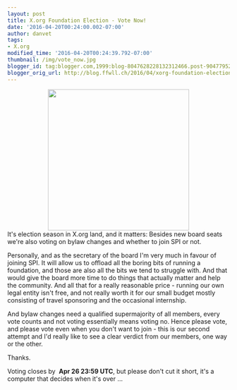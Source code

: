 ```yaml
---
layout: post
title: X.org Foundation Election - Vote Now!
date: '2016-04-20T00:24:00.002-07:00'
author: danvet
tags:
- X.org
modified_time: '2016-04-20T00:24:39.792-07:00'
thumbnail: /img/vote_now.jpg
blogger_id: tag:blogger.com,1999:blog-8047628228132312466.post-9047795241514036687
blogger_orig_url: http://blog.ffwll.ch/2016/04/xorg-foundation-election-vote-now.html
---
```


<div class="separator" style="clear: both; text-align: center;"><a href="/img/vote_now.jpg" imageanchor="1" style="margin-left: 1em; margin-right: 1em;"><img border="0" height="320" src="https://1.bp.blogspot.com/-0xdeyuFfML0/VxcuHa6le1I/AAAAAAAAAYw/qho0p0LtZH0jfQGQ5L01ZoedVmL9fKaFQCLcB/s320/vote_now.jpg" width="320" /></a></div>It's election season in X.org land, and it matters: Besides new board seats we're also voting on bylaw changes and whether to join SPI or not.



Personally, and as the secretary of the board I'm very much in favour of joining SPI. It will allow us to offload all the boring bits of running a foundation, and those are also all the bits we tend to struggle with. And that would give the board more time to do things that actually matter and help the community. And all that for a really reasonable price - running our own legal entity isn't free, and not really worth it for our small budget mostly consisting of travel sponsoring and the occasional internship.



And bylaw changes need a qualified supermajority of all members, every vote counts and not voting essentially means voting no. Hence please vote, and please vote even when you don't want to join - this is our second attempt and I'd really like to see a clear verdict from our members, one way or the other.



Thanks.



Voting closes by&nbsp; <strong>             Apr 26  23:59 UTC</strong>, but please don't cut it short, it's a computer that decides when it's over ...



